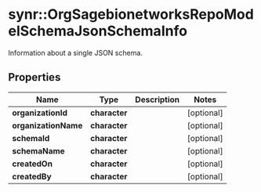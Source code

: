 # synr::OrgSagebionetworksRepoModelSchemaJsonSchemaInfo

Information about a single JSON schema.

## Properties
Name | Type | Description | Notes
------------ | ------------- | ------------- | -------------
**organizationId** | **character** |  | [optional] 
**organizationName** | **character** |  | [optional] 
**schemaId** | **character** |  | [optional] 
**schemaName** | **character** |  | [optional] 
**createdOn** | **character** |  | [optional] 
**createdBy** | **character** |  | [optional] 


